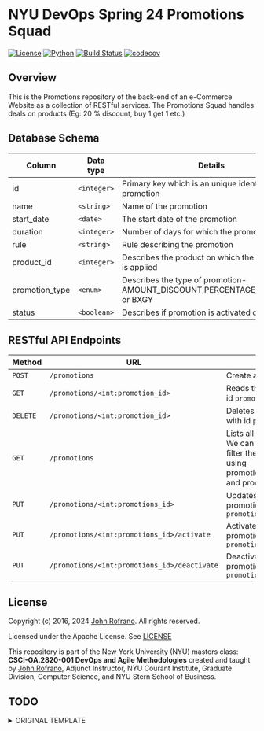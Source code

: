 # NYU DevOps Spring 24 Promotions Squad

[![License](https://img.shields.io/badge/License-Apache_2.0-blue.svg)](https://opensource.org/licenses/Apache-2.0)
[![Python](https://img.shields.io/badge/Language-Python-blue.svg)](https://python.org/)
[![Build Status](https://github.com/CSCI-GA-2820-SP24-003/promotions/actions/workflows/ci.yml/badge.svg)](https://github.com/CSCI-GA-2820-SP24-003/promotions/actions)
[![codecov](https://codecov.io/gh/CSCI-GA-2820-SP24-003/promotions/graph/badge.svg?token=Y8JOEKTXJX)](https://codecov.io/gh/CSCI-GA-2820-SP24-003/promotions)

## Overview
This is the Promotions repository of the back-end of an e-Commerce Website as a collection of RESTful services. The Promotions Squad handles deals on products (Eg: 20 % discount, buy 1 get 1 etc.)

## Database Schema

| Column          | Data type | Details     |
|-----------------|-----------|-----------------|
| id              | `<integer>` | Primary key which is an unique identifier for the promotion      |
| name        | `<string>` | Name of the promotion |
| start_date  | `<date>`  | The start date of the promotion|
| duration       | `<integer>`  | Number of days for which the promotion is valid |
| rule      | `<string>`  | Rule describing the promotion|
| product_id    | `<integer>`  | Describes the product on which the promotion is applied|
| promotion_type    | `<enum>`  | Describes the type of promotion-AMOUNT_DISCOUNT,PERCENTAGE_DISCOUNT or BXGY|
 status   | `<boolean>`  | Describes if promotion is activated or not|

## RESTful API Endpoints

| Method         | URL | Details     |
|-----------------|-----------|-----------------|
| `POST`             | `/promotions` |  Create a new promotion      |
| `GET`       | `/promotions/<int:promotion_id>` | Reads the promotion with id `promotion_id`  |
| `DELETE`  | `/promotions/<int:promotion_id>`  | Deletes the promotion with id `promotion_id` |
| `GET`     | `/promotions`  | Lists all the promotions. We can also query or filter the promotions using promotion_type,start_date and product_id|
| `PUT`   | `/promotions/<int:promotions_id>`  | Updates existing promotion with id `promotion_id`|
| `PUT`   | `/promotions/<int:promotions_id>/activate`  | Activates existing promotion with id  `promotion_id`|
| `PUT`   | `/promotions/<int:promotions_id>/deactivate`  | Deactivates existing promotion with id  `promotion_id`|



## License

Copyright (c) 2016, 2024 [John Rofrano](https://www.linkedin.com/in/JohnRofrano/). All rights reserved.

Licensed under the Apache License. See [LICENSE](LICENSE)

This repository is part of the New York University (NYU) masters class: **CSCI-GA.2820-001 DevOps and Agile Methodologies** created and taught by [John Rofrano](https://cs.nyu.edu/~rofrano/), Adjunct Instructor, NYU Courant Institute, Graduate Division, Computer Science, and NYU Stern School of Business.

## TODO
<details>
  <summary> ORIGINAL TEMPLATE</summary>
  
  This is a skeleton you can use to start your projects

## Overview

This project template contains starter code for your class project. The `/service` folder contains your `models.py` file for your model and a `routes.py` file for your service. The `/tests` folder has test case starter code for testing the model and the service separately. All you need to do is add your functionality. You can use the [lab-flask-tdd](https://github.com/nyu-devops/lab-flask-tdd) for code examples to copy from.

## Automatic Setup

The best way to use this repo is to start your own repo using it as a git template. To do this just press the green **Use this template** button in GitHub and this will become the source for your repository.

## Manual Setup

You can also clone this repository and then copy and paste the starter code into your project repo folder on your local computer. Be careful not to copy over your own `README.md` file so be selective in what you copy.

There are 4 hidden files that you will need to copy manually if you use the Mac Finder or Windows Explorer to copy files from this folder into your repo folder.

These should be copied using a bash shell as follows:

```bash
    cp .gitignore  ../<your_repo_folder>/
    cp .flaskenv ../<your_repo_folder>/
    cp .gitattributes ../<your_repo_folder>/
```

## Contents

The project contains the following:

```text
.gitignore          - this will ignore vagrant and other metadata files
.flaskenv           - Environment variables to configure Flask
.gitattributes      - File to gix Windows CRLF issues
.devcontainers/     - Folder with support for VSCode Remote Containers
dot-env-example     - copy to .env to use environment variables
pyproject.toml      - Poetry list of Python libraries required by your code

service/                   - service python package
├── __init__.py            - package initializer
├── config.py              - configuration parameters
├── models.py              - module with business models
├── routes.py              - module with service routes
└── common                 - common code package
    ├── cli_commands.py    - Flask command to recreate all tables
    ├── error_handlers.py  - HTTP error handling code
    ├── log_handlers.py    - logging setup code
    └── status.py          - HTTP status constants

tests/                     - test cases package
├── __init__.py            - package initializer
├── test_cli_commands.py   - test suite for the CLI
├── test_models.py         - test suite for business models
└── test_routes.py         - test suite for service routes
```

</details>
